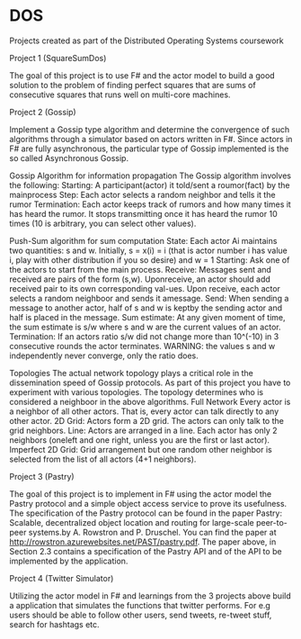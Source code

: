# DOS
Projects created as part of the Distributed Operating Systems coursework

Project 1 (SquareSumDos) 

The goal of this project is to use F# and the actor model to build a good solution to the problem of finding perfect squares that are sums of consecutive squares that runs well on multi-core machines.

Project 2 (Gossip)

Implement a Gossip type algorithm and determine the convergence of such algorithms through a simulator based on actors written in F#. Since actors in F# are fully asynchronous, the particular type of Gossip implemented is the so called Asynchronous Gossip.

Gossip Algorithm for information propagation The Gossip algorithm involves the following:
Starting: A participant(actor) it told/sent a roumor(fact) by the mainprocess
Step: Each actor selects a random neighbor and tells it the rumor
Termination: Each actor keeps track of rumors and how many times it has heard the rumor. It stops transmitting once it has heard the rumor 10 times (10 is arbitrary, you can select other values).

Push-Sum algorithm for sum computation
State: Each actor Ai maintains two quantities: s and w. Initially, s = x(i) = i (that is actor number i has value i, play with other distribution if you so desire) and w = 1
Starting: Ask one of the actors to start from the main process.
Receive: Messages sent and received are pairs of the form (s,w). Uponreceive, an actor should add received pair to its own corresponding val-ues. Upon receive, each actor selects a random neighboor and sends it amessage.
Send: When sending a message to another actor, half of s and w is keptby the sending actor and half is placed in the message.
Sum estimate: At any given moment of time, the sum estimate is s/w where s and w are the current values of an actor.
Termination: If an actors ratio s/w did not change more than 10^(-10) in 3 consecutive rounds the actor terminates. WARNING: the values s and w independently never converge, only the ratio does.

Topologies The actual network topology plays a critical role in the dissemination speed of Gossip protocols. As part of this project you have to experiment with various topologies. The topology determines who is considered a neighboor in the above algorithms.
Full Network Every actor is a neighbor of all other actors. That is, every actor can talk directly to any other actor.
2D Grid: Actors form a 2D grid. The actors can only talk to the grid neighbors.
Line: Actors are arranged in a line. Each actor has only 2 neighbors (oneleft and one right, unless you are the first or last actor).
Imperfect 2D Grid: Grid arrangement but one random other neighbor is selected from the list of all actors (4+1 neighbors).

Project 3 (Pastry)

The goal of this project is to implement in F# using the actor model the Pastry protocol and a simple object access service to prove its usefulness. The specification of the Pastry protocol can be found in the paper Pastry: Scalable, decentralized object location and routing for large-scale peer-to-peer systems.by A. Rowstron and P. Druschel. You can find the paper at http://rowstron.azurewebsites.net/PAST/pastry.pdf. The paper above, in Section 2.3 contains a specification of the Pastry API and of the API to be implemented by the application.

Project 4 (Twitter Simulator)

Utilizing the actor model in F# and learnings from the 3 projects above build a application that simulates the functions that twitter performs. For e.g users should be able to follow other users, send tweets, re-tweet stuff, search for hashtags etc.
